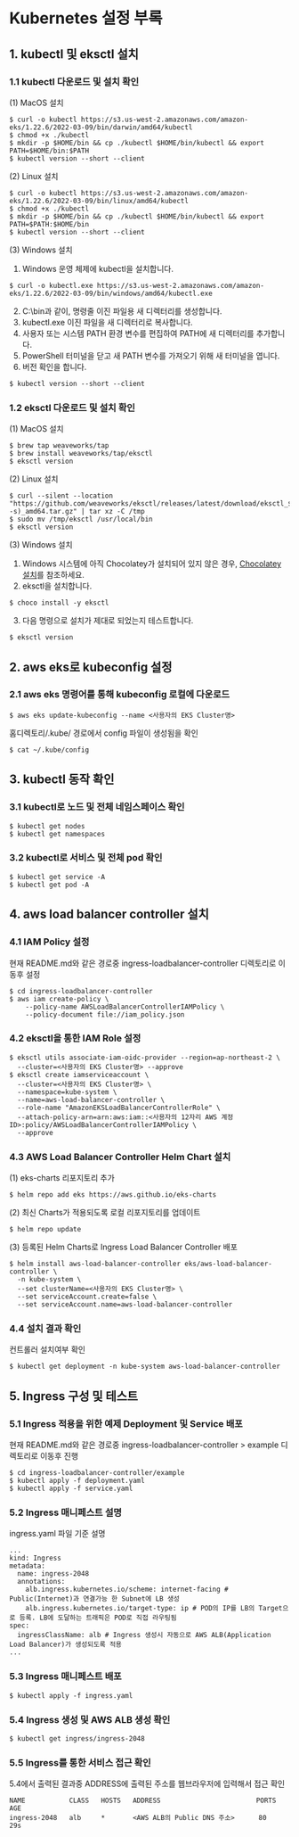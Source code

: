 # Kubernetes 설정 부록
## 1. kubectl 및 eksctl 설치
### 1.1 kubectl 다운로드 및 설치 확인
(1) MacOS 설치
```
$ curl -o kubectl https://s3.us-west-2.amazonaws.com/amazon-eks/1.22.6/2022-03-09/bin/darwin/amd64/kubectl
$ chmod +x ./kubectl
$ mkdir -p $HOME/bin && cp ./kubectl $HOME/bin/kubectl && export PATH=$HOME/bin:$PATH
$ kubectl version --short --client
```
(2) Linux 설치
```
$ curl -o kubectl https://s3.us-west-2.amazonaws.com/amazon-eks/1.22.6/2022-03-09/bin/linux/amd64/kubectl
$ chmod +x ./kubectl
$ mkdir -p $HOME/bin && cp ./kubectl $HOME/bin/kubectl && export PATH=$PATH:$HOME/bin
$ kubectl version --short --client
```
(3) Windows 설치
1. Windows 운영 체제에 kubectl을 설치합니다.
```
$ curl -o kubectl.exe https://s3.us-west-2.amazonaws.com/amazon-eks/1.22.6/2022-03-09/bin/windows/amd64/kubectl.exe
```
2. C:\bin과 같이, 명령줄 이진 파일용 새 디렉터리를 생성합니다.
3. kubectl.exe 이진 파일을 새 디렉터리로 복사합니다. 
4. 사용자 또는 시스템 PATH 환경 변수를 편집하여 PATH에 새 디렉터리를 추가합니다.
5. PowerShell 터미널을 닫고 새 PATH 변수를 가져오기 위해 새 터미널을 엽니다.
6. 버전 확인을 합니다.
```
$ kubectl version --short --client
```
### 1.2 eksctl 다운로드 및 설치 확인
(1) MacOS 설치
```
$ brew tap weaveworks/tap
$ brew install weaveworks/tap/eksctl
$ eksctl version
```
(2) Linux 설치
```
$ curl --silent --location "https://github.com/weaveworks/eksctl/releases/latest/download/eksctl_$(uname -s)_amd64.tar.gz" | tar xz -C /tmp
$ sudo mv /tmp/eksctl /usr/local/bin
$ eksctl version
```
(3) Windows 설치
1. Windows 시스템에 아직 Chocolatey가 설치되어 있지 않은 경우, [Chocolatey 설치](https://chocolatey.org/install "Chocolatey")를 참조하세요.
2. eksctl을 설치합니다.
```
$ choco install -y eksctl 
```
3. 다음 명령으로 설치가 제대로 되었는지 테스트합니다.
```
$ eksctl version
```

## 2. aws eks로 kubeconfig 설정
### 2.1 aws eks 명령어를 통해 kubeconfig 로컬에 다운로드
```
$ aws eks update-kubeconfig --name <사용자의 EKS Cluster명>
```
홈디렉토리/.kube/ 경로에서 config 파일이 생성됨을 확인
```
$ cat ~/.kube/config
```

## 3. kubectl 동작 확인
### 3.1 kubectl로 노드 및 전체 네임스페이스 확인
```
$ kubectl get nodes
$ kubectl get namespaces
```
### 3.2 kubectl로 서비스 및 전체 pod 확인
```
$ kubectl get service -A
$ kubectl get pod -A
```

## 4. aws load balancer controller 설치
### 4.1 IAM Policy 설정
현재 README.md와 같은 경로중 ingress-loadbalancer-controller 디렉토리로 이동후 설정
```
$ cd ingress-loadbalancer-controller
$ aws iam create-policy \
    --policy-name AWSLoadBalancerControllerIAMPolicy \
    --policy-document file://iam_policy.json
```
### 4.2 eksctl을 통한 IAM Role 설정
```
$ eksctl utils associate-iam-oidc-provider --region=ap-northeast-2 \
  --cluster=<사용자의 EKS Cluster명> --approve
$ eksctl create iamserviceaccount \
  --cluster=<사용자의 EKS Cluster명> \
  --namespace=kube-system \
  --name=aws-load-balancer-controller \
  --role-name "AmazonEKSLoadBalancerControllerRole" \
  --attach-policy-arn=arn:aws:iam::<사용자의 12자리 AWS 계정 ID>:policy/AWSLoadBalancerControllerIAMPolicy \
  --approve
```
### 4.3 AWS Load Balancer Controller Helm Chart 설치
(1) eks-charts 리포지토리 추가
```
$ helm repo add eks https://aws.github.io/eks-charts
```
(2) 최신 Charts가 적용되도록 로컬 리포지토리를 업데이트
```
$ helm repo update
```
(3) 등록된 Helm Charts로 Ingress Load Balancer Controller 배포
```
$ helm install aws-load-balancer-controller eks/aws-load-balancer-controller \
  -n kube-system \
  --set clusterName=<사용자의 EKS Cluster명> \
  --set serviceAccount.create=false \
  --set serviceAccount.name=aws-load-balancer-controller 
```
### 4.4 설치 결과 확인
컨트롤러 설치여부 확인
```
$ kubectl get deployment -n kube-system aws-load-balancer-controller
```

## 5. Ingress 구성 및 테스트
### 5.1 Ingress 적용을 위한 예제 Deployment 및 Service 배포
현재 README.md와 같은 경로중 ingress-loadbalancer-controller > example 디렉토리로 이동후 진행
```
$ cd ingress-loadbalancer-controller/example
$ kubectl apply -f deployment.yaml
$ kubectl apply -f service.yaml
```
### 5.2 Ingress 매니페스트 설명
ingress.yaml 파일 기준 설명
```
...
kind: Ingress
metadata:
  name: ingress-2048
  annotations:
    alb.ingress.kubernetes.io/scheme: internet-facing # Public(Internet)과 연결가능 한 Subnet에 LB 생성
    alb.ingress.kubernetes.io/target-type: ip # POD의 IP를 LB의 Target으로 등록. LB에 도달하는 트래픽은 POD로 직접 라우팅됨
spec:
  ingressClassName: alb # Ingress 생성시 자동으로 AWS ALB(Application Load Balancer)가 생성되도록 적용
...
```
### 5.3 Ingress 매니페스트 배포
```
$ kubectl apply -f ingress.yaml
```
### 5.4 Ingress 생성 및 AWS ALB 생성 확인
```
$ kubectl get ingress/ingress-2048
```
### 5.5 Ingress를 통한 서비스 접근 확인
5.4에서 출력된 결과중 ADDRESS에 출력된 주소를 웹브라우저에 입력해서 접근 확인
```
NAME           CLASS   HOSTS   ADDRESS                        PORTS   AGE
ingress-2048   alb     *       <AWS ALB의 Public DNS 주소>      80      29s
```